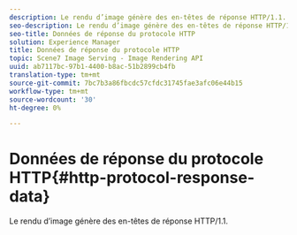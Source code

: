 ```yaml
---
description: Le rendu d’image génère des en-têtes de réponse HTTP/1.1.
seo-description: Le rendu d’image génère des en-têtes de réponse HTTP/1.1.
seo-title: Données de réponse du protocole HTTP
solution: Experience Manager
title: Données de réponse du protocole HTTP
topic: Scene7 Image Serving - Image Rendering API
uuid: ab7117bc-97b1-4400-b8ac-51b2899cb4fb
translation-type: tm+mt
source-git-commit: 7bc7b3a86fbcdc57cfdc31745fae3afc06e44b15
workflow-type: tm+mt
source-wordcount: '30'
ht-degree: 0%

---
```



# Données de réponse du protocole HTTP{#http-protocol-response-data}

Le rendu d’image génère des en-têtes de réponse HTTP/1.1.

